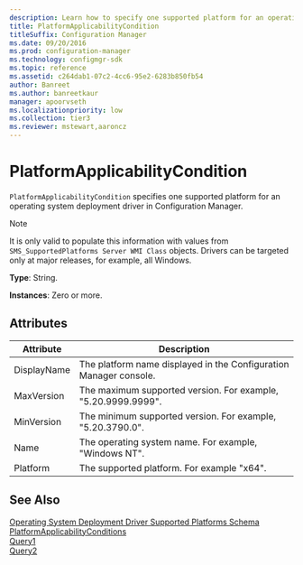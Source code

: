 ```yaml
---
description: Learn how to specify one supported platform for an operating system deployment driver in Configuration Manager using PlatformApplicabilityCondition.
title: PlatformApplicabilityCondition
titleSuffix: Configuration Manager
ms.date: 09/20/2016
ms.prod: configuration-manager
ms.technology: configmgr-sdk
ms.topic: reference
ms.assetid: c264dab1-07c2-4cc6-95e2-6283b850fb54
author: Banreet
ms.author: banreetkaur
manager: apoorvseth
ms.localizationpriority: low
ms.collection: tier3
ms.reviewer: mstewart,aaroncz 
---
```

# PlatformApplicabilityCondition
`PlatformApplicabilityCondition` specifies one supported platform for an operating system deployment driver in Configuration Manager.  

> [!NOTE]
>  It is only valid to populate this information with values from `SMS_SupportedPlatforms Server WMI Class` objects. Drivers can be targeted only at major releases, for example, all Windows.  

 **Type**: String.  

 **Instances**: Zero or more.  

## Attributes  

|Attribute|Description|  
|---------------|-----------------|  
|DisplayName|The platform name displayed in the Configuration Manager console.|  
|MaxVersion|The maximum supported version. For example, "5.20.9999.9999".|  
|MinVersion|The minimum supported version. For example, "5.20.3790.0".|  
|Name|The operating system name. For example, "Windows NT".|  
|Platform|The supported platform. For example "x64".|  

## See Also  
 [Operating System Deployment Driver Supported Platforms Schema](../../../develop/reference/osd/operating-system-deployment-driver-supported-platforms-schema.md)   
 [PlatformApplicabilityConditions](../../../develop/reference/osd/platformapplicabilityconditions.md)   
 [Query1](../../../develop/reference/osd/query1.md)   
 [Query2](../../../develop/reference/osd/query2.md)
